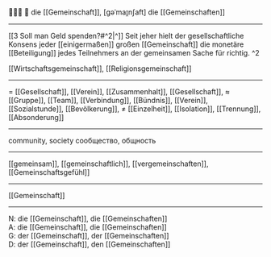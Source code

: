 🧑‍🤝‍🧑 🔴 die [[Gemeinschaft]], [ɡəˈmaɪ̯nʃaft]
die [[Gemeinschaften]]

---
[[3 Soll man Geld spenden?#^2|^]] Seit jeher hielt der gesellschaftliche Konsens jeder [[einigermaßen]] großen [[Gemeinschaft]] die monetäre [[Beteiligung]] jedes Teilnehmers an der gemeinsamen Sache für richtig. ^2

 [[Wirtschaftsgemeinschaft]],  [[Religionsgemeinschaft]]
 
---
= [[Gesellschaft]], [[Verein]], [[Zusammenhalt]],  [[Gesellschaft]], 
≈ [[Gruppe]], [[Team]], [[Verbindung]], [[Bündnis]], [[Verein]],[[Sozialstunde]], [[Bevölkerung]],
≠ [[Einzelheit]], [[Isolation]], [[Trennung]], [[Absonderung]]

---
community, society
сообщество, общность

---
[[gemeinsam]], [[gemeinschaftlich]], [[vergemeinschaften]], [[Gemeinschaftsgefühl]]

---
[[Gemeinschaft]]


---
N: die [[Gemeinschaft]], die [[Gemeinschaften]]  
A: die [[Gemeinschaft]], die [[Gemeinschaften]]  
G: der [[Gemeinschaft]], der [[Gemeinschaften]]  
D: der [[Gemeinschaft]], den [[Gemeinschaften]]


